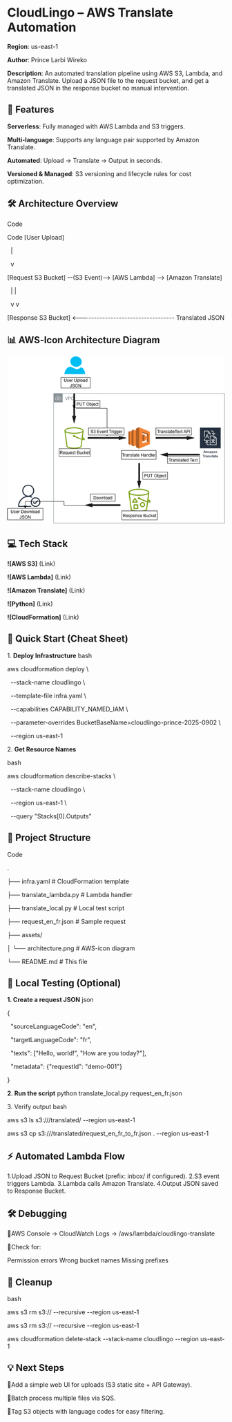 # **CloudLingo – AWS Translate Automation**

**Region**: us-east-1

**Author**: Prince Larbi Wireko

**Description**: An automated translation pipeline using AWS S3, Lambda, and Amazon Translate. Upload a JSON file to the request bucket, and get a translated JSON in the response bucket no manual intervention.

## 📌 **Features**

**Serverless**: Fully managed with AWS Lambda and S3 triggers.

**Multi-language**: Supports any language pair supported by Amazon Translate.

**Automated**: Upload → Translate → Output in seconds.

**Versioned \& Managed**: S3 versioning and lifecycle rules for cost optimization.

## **🛠 Architecture Overview**

Code

Code
\[User Upload]

&nbsp; |

&nbsp; v

\[Request S3 Bucket] --(S3 Event)--> \[AWS Lambda] --> \[Amazon Translate]

&nbsp; | |

&nbsp; v v

\[Response S3 Bucket] <---------------------------------- Translated JSON

## 📊 **AWS‑Icon Architecture Diagram**

![alt text](architecture.drawio.png)

## **💻 Tech Stack**

**!\[AWS S3]** (Link)

**!\[AWS Lambda]** (Link)

**!\[Amazon Translate]** (Link)

**!\[Python]** (Link)

**!\[CloudFormation]** (Link)

## **🚀 Quick Start (Cheat Sheet)**

1\. **Deploy Infrastructure**
bash

aws cloudformation deploy \\

&nbsp; --stack-name cloudlingo \\

&nbsp; --template-file infra.yaml \\

&nbsp; --capabilities CAPABILITY_NAMED_IAM \\

&nbsp; --parameter-overrides BucketBaseName=cloudlingo-prince-2025-0902 \\

&nbsp; --region us-east-1

2\. **Get Resource Names**

bash

aws cloudformation describe-stacks \\

&nbsp; --stack-name cloudlingo \\

&nbsp; --region us-east-1 \\

&nbsp; --query "Stacks\[0].Outputs"

## **📂 Project Structure**

Code

.

├── infra.yaml # CloudFormation template

├── translate_lambda.py # Lambda handler

├── translate_local.py # Local test script

├── request_en_fr.json # Sample request

├── assets/

│ └── architecture.png # AWS-icon diagram

└── README.md # This file

## **🧪 Local Testing (Optional)**

**1. Create a request JSON**
json

{

&nbsp; "sourceLanguageCode": "en",

&nbsp; "targetLanguageCode": "fr",

&nbsp; "texts": \["Hello, world!", "How are you today?"],

&nbsp; "metadata": {"requestId": "demo-001"}

}

**2. Run the script**
python translate_local.py request_en_fr.json <RequestBucketName> <ResponseBucketName>

3\. Verify output
bash

aws s3 ls s3://<ResponseBucketName>/translated/ --region us-east-1

aws s3 cp s3://<ResponseBucketName>/translated/request_en_fr_to_fr.json . --region us-east-1

## **⚡ Automated Lambda Flow**

1.Upload JSON to Request Bucket (prefix: inbox/ if configured).
2.S3 event triggers Lambda.
3.Lambda calls Amazon Translate.
4.Output JSON saved to Response Bucket.

## **🛠 Debugging**

AWS Console → CloudWatch Logs → /aws/lambda/cloudlingo-translate

Check for:

Permission errors
Wrong bucket names
Missing prefixes

## **🧹 Cleanup**

bash

aws s3 rm s3://<RequestBucketName> --recursive --region us-east-1

aws s3 rm s3://<ResponseBucketName> --recursive --region us-east-1

aws cloudformation delete-stack --stack-name cloudlingo --region us-east-1

## **💡 Next Steps**

Add a simple web UI for uploads (S3 static site + API Gateway).

Batch process multiple files via SQS.

Tag S3 objects with language codes for easy filtering.
